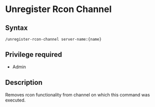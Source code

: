 # Unregister Rcon Channel

## Syntax

`/unregister-rcon-channel server-name:{name}`

## Privilege required

- Admin

## Description

Removes rcon functionality from channel on which this command was executed.